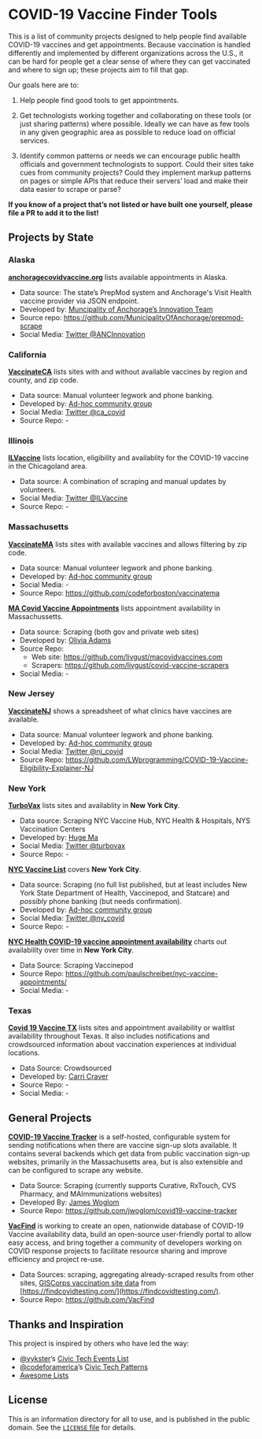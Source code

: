 # COVID-19 Vaccine Finder Tools

This is a list of community projects designed to help people find available COVID-19 vaccines and get appointments. Because vaccination is handled differently and implemented by different organizations across the U.S., it can be hard for people get a clear sense of where they can get vaccinated and where to sign up; these projects aim to fill that gap.

Our goals here are to:

1. Help people find good tools to get appointments.

2. Get technologists working together and collaborating on these tools (or just sharing patterns) where possible. Ideally we can have as few tools in any given geographic area as possible to reduce load on official services.

3. Identify common patterns or needs we can encourage public health officials and government technologists to support. Could their sites take cues from community projects? Could they implement markup patterns on pages or simple APIs that reduce their servers’ load and make their data easier to scrape or parse?

**If you know of a project that’s not listed or have built one yourself, please file a PR to add it to the list!**


## Projects by State

### Alaska

**[anchoragecovidvaccine.org](https://anchoragecovidvaccine.org/)** lists available appointments in Alaska.
- Data source: The state’s PrepMod system and Anchorage's Visit Health vaccine provider via JSON endpoint.
- Developed by: [Muncipality of Anchorage’s Innovation Team](https://medium.com/anchorage-i-team/about-us-574f8ac4d839)
- Source repo: https://github.com/MunicipalityOfAnchorage/prepmod-scrape
- Social Media: [Twitter @ANCInnovation](https://twitter.com/ANCInnovation)


### California

**[VaccinateCA](https://www.vaccinateca.com/)** lists sites with and without available vaccines by region and county, and zip code.
- Data source: Manual volunteer legwork and phone banking.
- Developed by: [Ad-hoc community group](https://www.vaccinateca.com/about-us)
- Social Media: [Twitter @ca_covid](https://twitter.com/ca_covid)
- Source Repo: -


### Illinois

**[ILVaccine](https://www.ilvaccine.org)** lists location, eligibility and availablity for the COVID-19 vaccine in the Chicagoland area.
- Data source: A combination of scraping and manual updates by volunteers.
- Social Media: [Twitter @ILVaccine](https://twitter.com/ILVaccine)
- Source Repo: -


### Massachusetts

**[VaccinateMA](https://vaccinatema.com/)** lists sites with available vaccines and allows filtering by zip code.
- Data source: Manual volunteer legwork and phone banking.
- Developed by: [Ad-hoc community group](https://vaccinatema.com/FAQ)
- Social Media: -
- Source Repo: https://github.com/codeforboston/vaccinatema

**[MA Covid Vaccine Appointments](https://www.macovidvaccines.com/)** lists appointment availability in Massachussetts.
- Data source: Scraping (both gov and private web sites)
- Developed by: [Olivia Adams](https://www.oliviaadams.dev/)
- Source Repo:
    - Web site: https://github.com/livgust/macovidvaccines.com
    - Scrapers: https://github.com/livgust/covid-vaccine-scrapers
- Social Media: -


### New Jersey
**[VaccinateNJ](https://vaccinatenj.com/)** shows a spreadsheet of what clinics have vaccines are available.
- Data source: Manual volunteer legwork and phone banking.
- Developed by: [Ad-hoc community group](https://vaccinatenj.com/FAQ)
- Social Media: [Twitter @nj_covid](https://twitter.com/nj_covid)
- Source Repo: https://github.com/LWprogramming/COVID-19-Vaccine-Eligibility-Explainer-NJ


### New York

**[TurboVax](https://www.turbovax.info/)** lists sites and availablity in **New York City**.
- Data source: Scraping NYC Vaccine Hub, NYC Health & Hospitals, NYS Vaccination Centers
- Developed by: [Huge Ma](https://hugema.com)
- Social Media: [Twitter @turbovax](https://twitter.com/turbovax)
- Source Repo: -

**[NYC Vaccine List](https://nycvaccinelist.com/)** covers **New York City**.
- Data source: Scraping (no full list published, but at least includes New York State Department of Health, Vaccinepod, and Statcare) and *possibly* phone banking (but needs confirmation).
- Developed by: [Ad-hoc community group](https://nycvaccinelist.com/about)
- Social Media: [Twitter @ny_covid](https://twitter.com/ny_covid)
- Source Repo: -

**[NYC Health COVID-19 vaccine appointment availability](https://paulschreiber.github.io/nyc-vaccine-appointments/)** charts out availability over time in **New York City**.
- Data Source: Scraping Vaccinepod
- Source Repo: https://github.com/paulschreiber/nyc-vaccine-appointments/
- Social Media: -


### Texas

**[Covid 19 Vaccine TX](https://www.covid19vaccinetx.com/)** lists sites and appointment availability or waitlist availability throughout Texas. It also includes notifications and crowdsourced information about vaccination experiences at individual locations.
- Data Source: Crowdsourced
- Developed by: [Carri Craver](https://github.com/carricraver)
- Source Repo: -
- Social Media: -


## General Projects

**[COVID-19 Vaccine Tracker](https://github.com/jwoglom/covid19-vaccine-tracker)** is a self-hosted, configurable system for sending notifications when there are vaccine sign-up slots available. It contains several backends which get data from public vaccination sign-up websites, primarily in the Massachusetts area, but is also extensible and can be configured to scrape any website.
- Data Source: Scraping (currently supports Curative, RxTouch, CVS Pharmacy, and MAImmunizations websites)
- Developed By: [James Woglom](https://github.com/jwoglom)
- Source Repo: https://github.com/jwoglom/covid19-vaccine-tracker

**[VacFind](https://vacfind.org)** is working to create an open, nationwide database of COVID-19 Vaccine availability data, build an open-source user-friendly portal to allow easy access, and bring together a community of developers working on COVID response projects to facilitate resource sharing and improve efficiency and project re-use.
- Data Sources: scraping, aggregating already-scraped results from other sites, [GISCorps vaccination site data](https://covid-19-giscorps.hub.arcgis.com/) from [https://findcovidtesting.com/](https://findcovidtesting.com/).
- Source Repo: https://github.com/VacFind


## Thanks and Inspiration

This project is inspired by others who have led the way:

- [@vykster](https://github.com/vykster)’s [Civic Tech Events List](https://github.com/compilerla/civic-tech-events)
- [@codeforamerica](https://github.com/codeforamerica)’s [Civic Tech Patterns](https://github.com/codeforamerica/civic-tech-patterns)
- [Awesome Lists](https://github.com/topics/awesome-lists)


## License

This is an information directory for all to use, and is published in the public domain. See the [`LICENSE` file](./LICENSE) for details.
